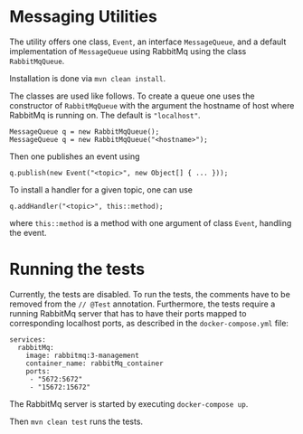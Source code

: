 # Messaging Utilities

The utility offers one class, `Event`, an interface `MessageQueue`, and a default implementation of `MessageQueue` using
RabbitMq using the class `RabbitMqQueue`.

Installation is done via `mvn clean install`.

The classes are used like follows. To create a queue one uses the constructor of `RabbitMqQueue` with the argument the
hostname of host where RabbitMq is running on. The default is `"localhost"`.

```
MessageQueue q = new RabbitMqQueue();
MessageQueue q = new RabbitMqQueue("<hostname>");
````

Then one publishes an event using

```
q.publish(new Event("<topic>", new Object[] { ... }));
```

To install a handler for a given topic, one can use

```
q.addHandler("<topic>", this::method);
```

where `this::method` is a method with one argument of class `Event`, handling the event.

# Running the tests

Currently, the tests are disabled. To run the tests, the comments have to be removed from the `// @Test` annotation.
Furthermore, the tests require a running RabbitMq server that has to have their ports mapped to corresponding localhost
ports, as described in the `docker-compose.yml` file:

```version: '3'
services:
  rabbitMq:
    image: rabbitmq:3-management
    container_name: rabbitMq_container
    ports:
     - "5672:5672"
     - "15672:15672"
```

The RabbitMq server is started by executing `docker-compose up`.

Then `mvn clean test` runs the tests.
